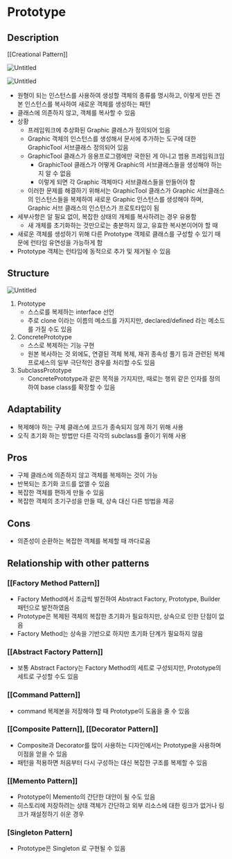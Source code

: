 # Prototype

## Description

[[Creational Pattern]]

![Untitled](Untitled%2037.png)

![Untitled](Untitled%2038.png)

- 원형이 되는 인스턴스를 사용하여 생성할 객체의 종류를 명시하고, 이렇게 만든 견본 인스턴스를 복사하여 새로운 객체를 생성하는 패턴
- 클래스에 의존하지 않고, 객체를 복사할 수 있음
- 상황
  - 프레임워크에 추상화된 Graphic 클래스가 정의되어 있음
  - Graphic 객체의 인스턴스를 생성해서 문서에 추가하는 도구에 대한 GraphicTool 서브클래스 정의되어 있음
  - GraphicTool 클래스가 응용프로그램에만 국한된 게 아니고 범용 프레임워크임
    - GraphicTool 클래스가 어떻게 Graphic의 서브클래스들을 생성해야 하는지 알 수 없음
    - 이렇게 되면 각 Graphic 객체마다 서브클래스들을 만들어야 함
  - 이러한 문제를 해결하기 위해서는 GraphicTool 클래스가 Graphic 서브클래스의 인스턴스들을 복제하여 새로운 Graphic 인스턴스를 생성해야 하며, Graphic 서브 클래스의 인스턴스가 프로토타입이 됨
- 세부사항은 알 필요 없이, 복잡한 상태의 개체를 복사하려는 경우 유용함
  - 새 개체를 초기화하는 것만으로는 충분하지 않고, 유효한 복사본이어야 할 때
- 새로운 객체를 생성하기 위해 다른 Prototype 객체로 클래스를 구성할 수 있기 때문에 런타임 유연성을 가능하게 함
- Prototype 객체는 런타임에 동적으로 추가 및 제거될 수 있음

## Structure

![Untitled](Untitled%2039.png)

1. Prototype
   - 스스로를 복제하는 interface 선언
   - 주로 clone 이라는 이름의 메소드를 가지지만, declared/defined 라는 메소드를 가질 수도 있음
2. ConcretePrototype
   - 스스로 복제하는 기능 구현
   - 원본 복사하는 것 외에도, 연결된 객체 복제, 재귀 종속성 풀기 등과 관련된 복제 프로세스의 일부 극단적인 경우를 처리할 수도 있음
3. SubclassPrototype
   - ConcretePrototype과 같은 목적을 가지지만, 때로는 행위 같은 인자를 정의하여 base class를 확장할 수 있음

## Adaptability

- 복제해야 하는 구체 클래스에 코드가 종속되지 않게 하기 위해 사용
- 오직 초기화 하는 방법만 다른 각각의 subclass를 줄이기 위해 사용

## Pros

- 구체 클래스에 의존하지 않고 객체를 복제하는 것이 가능
- 반복되는 초기화 코드를 없앨 수 있음
- 복잡한 객체를 편하게 만들 수 있음
- 복잡한 객체의 초기구성을 만들 때, 상속 대신 다른 방법을 제공

## Cons

- 의존성이 순환하는 복잡한 객체를 복제할 때 까다로움

## Relationship with other patterns

### [[Factory Method Pattern]]

- Factory Method에서 조금씩 발전하여 Abstract Factory, Prototype, Builder 패턴으로 발전하였음
- Prototype은 복제된 객체의 복잡한 초기화가 필요하지만, 상속으로 인한 단점이 없음
- Factory Method는 상속을 기반으로 하지만 초기화 단계가 필요하지 않음

### [[Abstract Factory Pattern]]

- 보통 Abstract Factory는 Factory Method의 세트로 구성되지만, Prototype의 세트로 구성할 수도 있음

### [[Command Pattern]]

- command 복제본을 저장해야 할 때 Prototype이 도움을 줄 수 있음

### [[Composite Pattern]], [[Decorator Pattern]]

- Composite과 Decorator를 많이 사용하는 디자인에서는 Prototype을 사용하며 이점을 얻을 수 있음
- 패턴을 적용하면 처음부터 다시 구성하는 대신 복잡한 구조를 복제할 수 있음

### [[Memento Pattern]]

- Prototype이 Memento의 간단한 대안이 될 수도 있음
- 히스토리에 저장하려는 상태 객체가 간단하고 외부 리소스에 대한 링크가 없거나 링크가 재설정하기 쉬운 경우

### [Singleton Pattern]

- Prototype은 Singleton 로 구현될 수 있음
